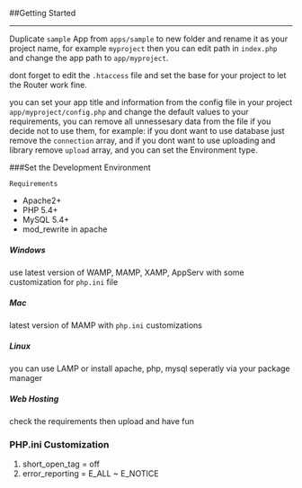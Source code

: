 ##Getting Started
***
Duplicate `sample` App from `apps/sample` to new folder and rename it as your project name, for example `myproject` then you can edit path in `index.php` and change the app path to `app/myproject`.

dont forget to edit the `.htaccess` file and set the base for your project to let the Router work fine.

you can set your app title and information from the config file in your project `app/myproject/config.php` and change the default values to your requirements, you can remove all unnessesary data from the file if you decide not to use them, for example: if you dont want to use database  just remove the `connection` array, and if you dont want to use uploading and library remove `upload` array, and you can set the Environment type.



###Set the Development Environment

`Requirements`

- Apache2+
- PHP 5.4+
- MySQL 5.4+
- mod_rewrite in apache

##### Windows
 
use latest version of WAMP, MAMP, XAMP, AppServ with some customization for `php.ini` file
 
##### Mac
latest version of MAMP with `php.ini` customizations

##### Linux
you can use LAMP or install apache, php, mysql seperatly via your package manager

##### Web Hosting
check the requirements then upload and have fun



### PHP.ini Customization
1. short_open_tag = off
2. error_reporting = E_ALL ~ E_NOTICE

